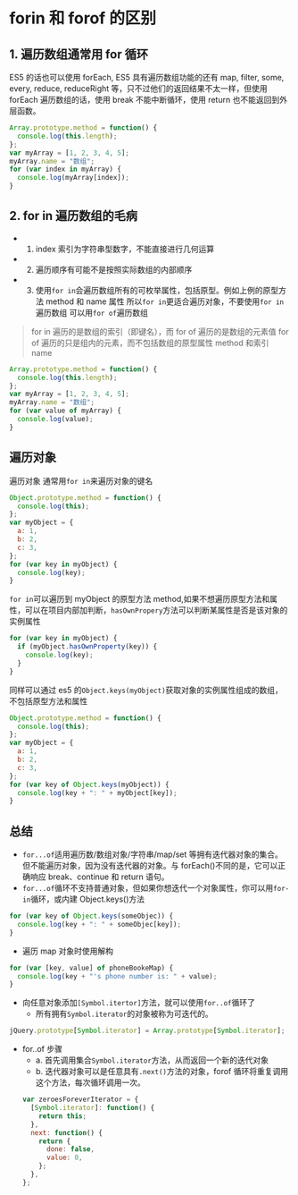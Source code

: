 # forin 和 forof 的区别

## 1. 遍历数组通常用 for 循环

ES5 的话也可以使用 forEach, ES5 具有遍历数组功能的还有 map, filter, some, every, reduce, reduceRight 等，只不过他们的返回结果不太一样，但使用 forEach 遍历数组的话，使用 break 不能中断循环，使用 return 也不能返回到外层函数。

```js
Array.prototype.method = function() {
  console.log(this.length);
};
var myArray = [1, 2, 3, 4, 5];
myArray.name = "数组";
for (var index in myArray) {
  console.log(myArray[index]);
}
```

## 2. for in 遍历数组的毛病

- 1. index 索引为字符串型数字，不能直接进行几何运算
- 2. 遍历顺序有可能不是按照实际数组的内部顺序
- 3. 使用`for in`会遍历数组所有的可枚举属性，包括原型。例如上例的原型方法 method 和 name 属性
     所以`for in`更适合遍历对象，不要使用`for in`遍历数组
     可以用`for of`遍历数组

> for in 遍历的是数组的索引（即键名），而 for of 遍历的是数组的元素值
> for of 遍历的只是组内的元素，而不包括数组的原型属性 method 和索引 name

```js
Array.prototype.method = function() {
  console.log(this.length);
};
var myArray = [1, 2, 3, 4, 5];
myArray.name = "数组";
for (var value of myArray) {
  console.log(value);
}
```

## 遍历对象

遍历对象 通常用`for in`来遍历对象的键名

```js
Object.prototype.method = function() {
  console.log(this);
};
var myObject = {
  a: 1,
  b: 2,
  c: 3,
};
for (var key in myObject) {
  console.log(key);
}
```

`for in`可以遍历到 myObject 的原型方法 method,如果不想遍历原型方法和属性，可以在项目内部加判断，`hasOwnPropery`方法可以判断某属性是否是该对象的实例属性

```js
for (var key in myObject) {
  if (myObject.hasOwnProperty(key)) {
    console.log(key);
  }
}
```

同样可以通过 es5 的`Object.keys(myObject)`获取对象的实例属性组成的数组，不包括原型方法和属性

```js
Object.prototype.method = function() {
  console.log(this);
};
var myObject = {
  a: 1,
  b: 2,
  c: 3,
};
for (var key of Object.keys(myObject)) {
  console.log(key + ": " + myObject[key]);
}
```

## 总结

- `for...of`适用遍历数/数组对象/字符串/map/set 等拥有迭代器对象的集合。但不能遍历对象，因为没有迭代器的对象。与 forEach()不同的是，它可以正确响应 break、continue 和 return 语句。
- `for...of`循环不支持普通对象，但如果你想迭代一个对象属性，你可以用`for-in`循环，或内建 Object.keys()方法

```js
for (var key of Object.keys(someObjec)) {
  console.log(key + ": " + someObjec[key]);
}
```

- 遍历 map 对象时使用解构

```js
for (var [key, value] of phoneBookeMap) {
  console.log(key + "'s phone number is: " + value);
}
```

- 向任意对象添加`[Symbol.itertor]`方法，就可以使用`for..of`循环了
  - 所有拥有`Symbol.iterator`的对象被称为可迭代的。

```js
jQuery.prototype[Symbol.iterator] = Array.prototype[Symbol.iterator];
```

- for..of 步骤
  - a. 首先调用集合`Symbol.iterator`方法，从而返回一个新的迭代对象
  - b. 迭代器对象可以是任意具有`.next()`方法的对象，forof 循环将重复调用这个方法，每次循环调用一次。
  ```js
  var zeroesForeverIterator = {
    [Symbol.iterator]: function() {
      return this;
    },
    next: function() {
      return {
        done: false,
        value: 0,
      };
    },
  };
  ```
